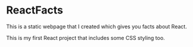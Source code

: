 # ReactFacts
This is a static webpage that I created which gives you facts about React.

This is my first React project that includes some CSS styling too.
